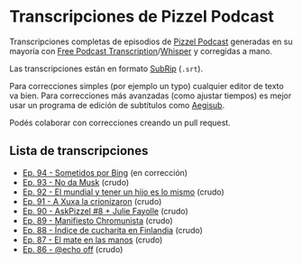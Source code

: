 # Transcripciones de Pizzel Podcast

Transcripciones completas de episodios de [Pizzel
Podcast](https://pizzelpodcast.com) generadas en su mayoría con [Free Podcast
Transcription](https://freepodcasttranscription.com/)/[Whisper](https://openai.com/blog/introducing-chatgpt-and-whisper-apis)
y corregidas a mano.

Las transcripciones están en formato
[SubRip](https://en.wikipedia.org/wiki/SubRip) (`.srt`).

Para correcciones simples (por ejemplo un typo) cualquier editor de texto va
bien. Para correcciones más avanzadas (como ajustar tiempos) es mejor usar un
programa de edición de subtítulos como [Aegisub](https://aegisite.vercel.app/).

Podés colaborar con correcciones creando un pull request.

## Lista de transcripciones

* [Ep. 94 - Sometidos por Bing](/pizzel-ep94.srt) (en corrección)
* [Ep. 93 - No da Musk](/pizzel-ep93.srt) (crudo)
* [Ep. 92 - El mundial y tener un hijo es lo mismo](/pizzel-ep92.srt) (crudo)
* [Ep. 91 - A Xuxa la crionizaron](/pizzel-ep91.srt) (crudo)
* [Ep. 90 - AskPizzel #8 + Julie Fayolle](/pizzel-ep90.srt) (crudo)
* [Ep. 89 - Manifiesto Chromunista](/pizzel-ep89.srt) (crudo)
* [Ep. 88 - Índice de cucharita en Finlandia](/pizzel-ep88.srt) (crudo)
* [Ep. 87 - El mate en las manos](/pizzel-ep87.srt) (crudo)
* [Ep. 86 - @echo off](/pizzel-ep87.srt) (crudo)
